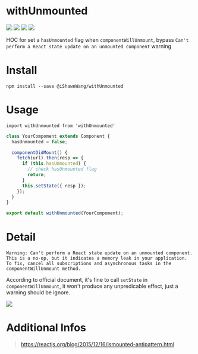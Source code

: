 # withUnmounted

![](https://img.shields.io/npm/v/@ishawnwang/withunmounted.svg) ![](https://img.shields.io/david/iShawnWang/withUnmounted.svg)  ![](https://img.shields.io/bundlephobia/minzip/@ishawnwang/withunmounted.svg) ![](https://img.shields.io/npm/l/@ishawnwang/withunmounted.svg)



HOC for set a `hasUnmounted` flag when `componentWillUnmount`, bypass `Can't perform a React state update on an unmounted component` warning

# Install

`npm install --save @iShawnWang/withUnmounted`

# Usage

`import withUnmounted from 'withUnmounted'`

```javascript
class YourCompoment extends Component {
  hasUnmounted = false;

  componentDidMount() {
    fetch(url).then(resp => {
      if (this.hasUnmounted) {
        // check hasUnmounted flag
        return;
      }
      this.setState({ resp });
    });
  }
}

export default withUnmounted(YourCompoment);
```

# Detail

`Warning: Can't perform a React state update on an unmounted component. This is a no-op, but it indicates a memory leak in your application. To fix, cancel all subscriptions and asynchronous tasks in the componentWillUnmount method.`

According to official document, it's fine to call `setState` in `componentWillUnmount`, it won't produce any unpredicable effect, just a warning should be ignore.

![](https://ws1.sinaimg.cn/large/006tNc79gy1g01bg2otrij31f60nigv4.jpg)

# Additional Infos

> https://reactjs.org/blog/2015/12/16/ismounted-antipattern.html
